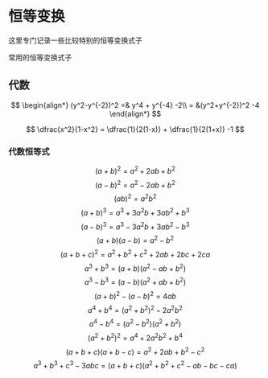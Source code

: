 # 恒等变换

这里专门记录一些比较特别的恒等变换式子

常用的恒等变换式子


## 代数

$$
\begin{align*}
(y^2-y^{-2})^2 =& y^4 + y^{-4} -2\\
= &(y^2+y^{-2})^2 -4
\end{align*}
$$


$$
\dfrac{x^2}{1-x^2} = \dfrac{1}{2(1-x)} + \dfrac{1}{2(1+x)} -1
$$


### 代数恒等式


$$(a + b)^2 = a^2 + 2ab + b^2$$
$$(a - b)^2 = a^2 - 2ab + b^2$$
$$(ab)^2 = a^2 b^2$$
$$(a + b)^3 = a^3 + 3a^2b + 3ab^2 + b^3$$
$$(a - b)^3 = a^3 - 3a^2b + 3ab^2 - b^3$$
$$(a + b)(a - b) = a^2 - b^2$$
$$(a + b + c)^2 = a^2 + b^2 + c^2 + 2ab + 2bc + 2ca$$
$$a^3 + b^3 = (a + b)(a^2 - ab + b^2)$$
$$a^3 - b^3 = (a - b)(a^2 + ab + b^2)$$
$$(a + b)^2 - (a - b)^2 = 4ab$$
$$a^4 + b^4 = (a^2 + b^2)^2 - 2a^2b^2$$
$$a^4 - b^4 = (a^2 - b^2)(a^2 + b^2)$$
$$(a^2 + b^2)^2 = a^4 + 2a^2b^2 + b^4$$
$$(a + b + c)(a + b - c) = a^2 + 2ab + b^2 - c^2$$
$$a^3 + b^3 + c^3 - 3abc = (a + b + c)(a^2 + b^2 + c^2 - ab - bc - ca)$$

